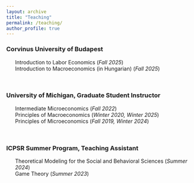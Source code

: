 ```yaml
---
layout: archive
title: "Teaching"
permalink: /teaching/
author_profile: true
---
```


### Corvinus University of Budapest
<ul style="list-style-type:none;">
  <li>Introduction to Labor Economics (<em>Fall 2025</em>)</li>
  <li>Introduction to Macroeconomics (in Hungarian) (<em>Fall 2025</em>)</li>
</ul> 
<br>

### University of Michigan, Graduate Student Instructor
<ul style="list-style-type:none;">
  <li>Intermediate Microeconomics (<em>Fall 2022</em>)</li>
  <li>Principles of Macroeconomics (<em>Winter 2020, Winter 2025</em>)</li>
  <li>Principles of Microeconomics (<em>Fall 2019, Winter 2024</em>)</li>
</ul> 
<br>


### ICPSR Summer Program, Teaching Assistant
<ul style="list-style-type:none;">
  <li>Theoretical Modeling for the Social and Behavioral Sciences (<em>Summer 2024</em>)</li>
  <li>Game Theory (<em>Summer 2023</em>)</li>
</ul> 